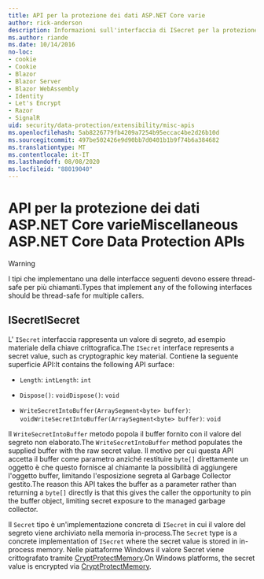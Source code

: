 ```yaml
---
title: API per la protezione dei dati ASP.NET Core varie
author: rick-anderson
description: Informazioni sull'interfaccia di ISecret per la protezione dei dati ASP.NET Core.
ms.author: riande
ms.date: 10/14/2016
no-loc:
- cookie
- Cookie
- Blazor
- Blazor Server
- Blazor WebAssembly
- Identity
- Let's Encrypt
- Razor
- SignalR
uid: security/data-protection/extensibility/misc-apis
ms.openlocfilehash: 5ab8226779fb4209a7254b95eccac4be2d26b10d
ms.sourcegitcommit: 497be502426e9d90bb7d0401b1b9f74b6a384682
ms.translationtype: MT
ms.contentlocale: it-IT
ms.lasthandoff: 08/08/2020
ms.locfileid: "88019040"
---
```

# <a name="miscellaneous-aspnet-core-data-protection-apis"></a><span data-ttu-id="110dd-103">API per la protezione dei dati ASP.NET Core varie</span><span class="sxs-lookup"><span data-stu-id="110dd-103">Miscellaneous ASP.NET Core Data Protection APIs</span></span>

<a name="data-protection-extensibility-mics-apis"></a>

>[!WARNING]
> <span data-ttu-id="110dd-104">I tipi che implementano una delle interfacce seguenti devono essere thread-safe per più chiamanti.</span><span class="sxs-lookup"><span data-stu-id="110dd-104">Types that implement any of the following interfaces should be thread-safe for multiple callers.</span></span>

## <a name="isecret"></a><span data-ttu-id="110dd-105">ISecret</span><span class="sxs-lookup"><span data-stu-id="110dd-105">ISecret</span></span>

<span data-ttu-id="110dd-106">L' `ISecret` interfaccia rappresenta un valore di segreto, ad esempio materiale della chiave crittografica.</span><span class="sxs-lookup"><span data-stu-id="110dd-106">The `ISecret` interface represents a secret value, such as cryptographic key material.</span></span> <span data-ttu-id="110dd-107">Contiene la seguente superficie API:</span><span class="sxs-lookup"><span data-stu-id="110dd-107">It contains the following API surface:</span></span>

* <span data-ttu-id="110dd-108">`Length`: `int`</span><span class="sxs-lookup"><span data-stu-id="110dd-108">`Length`: `int`</span></span>

* <span data-ttu-id="110dd-109">`Dispose()`: `void`</span><span class="sxs-lookup"><span data-stu-id="110dd-109">`Dispose()`: `void`</span></span>

* <span data-ttu-id="110dd-110">`WriteSecretIntoBuffer(ArraySegment<byte> buffer)`: `void`</span><span class="sxs-lookup"><span data-stu-id="110dd-110">`WriteSecretIntoBuffer(ArraySegment<byte> buffer)`: `void`</span></span>

<span data-ttu-id="110dd-111">Il `WriteSecretIntoBuffer` metodo popola il buffer fornito con il valore del segreto non elaborato.</span><span class="sxs-lookup"><span data-stu-id="110dd-111">The `WriteSecretIntoBuffer` method populates the supplied buffer with the raw secret value.</span></span> <span data-ttu-id="110dd-112">Il motivo per cui questa API accetta il buffer come parametro anziché restituire `byte[]` direttamente un oggetto è che questo fornisce al chiamante la possibilità di aggiungere l'oggetto buffer, limitando l'esposizione segreta al Garbage Collector gestito.</span><span class="sxs-lookup"><span data-stu-id="110dd-112">The reason this API takes the buffer as a parameter rather than returning a `byte[]` directly is that this gives the caller the opportunity to pin the buffer object, limiting secret exposure to the managed garbage collector.</span></span>

<span data-ttu-id="110dd-113">Il `Secret` tipo è un'implementazione concreta di `ISecret` in cui il valore del segreto viene archiviato nella memoria in-process.</span><span class="sxs-lookup"><span data-stu-id="110dd-113">The `Secret` type is a concrete implementation of `ISecret` where the secret value is stored in in-process memory.</span></span> <span data-ttu-id="110dd-114">Nelle piattaforme Windows il valore Secret viene crittografato tramite [CryptProtectMemory](/windows/win32/api/dpapi/nf-dpapi-cryptprotectmemory).</span><span class="sxs-lookup"><span data-stu-id="110dd-114">On Windows platforms, the secret value is encrypted via [CryptProtectMemory](/windows/win32/api/dpapi/nf-dpapi-cryptprotectmemory).</span></span>
